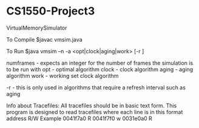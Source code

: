 # CS1550-Project3
VirtualMemorySimulator

To Compile
$javac vmsim.java

To Run
$java vmsim –n <numframes> -a <opt|clock|aging|work> [-r <refresh>] <tracefile>

numframes - expects an integer for the number of frames the simulation is to be run with
opt - optimal algorithm
clock - clock algorithm
aging - aging algorithm
work - working set clock algorithm

-r - this is only used in algorithms that require a refresh interval such as aging

Info about Tracefiles:
All tracefiles should be in basic text form. This program is designed to read tracefiles where each line is in this format
address R/W
Example
0041f7a0 R
0041f7f0 w
0031e0a0 R
